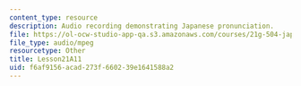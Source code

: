 ```yaml
---
content_type: resource
description: Audio recording demonstrating Japanese pronunciation.
file: https://ol-ocw-studio-app-qa.s3.amazonaws.com/courses/21g-504-japanese-iv-spring-2009/f6af9156acad273f660239e1641588a2_Lesson21A11.mp3
file_type: audio/mpeg
resourcetype: Other
title: Lesson21A11
uid: f6af9156-acad-273f-6602-39e1641588a2
---
```


